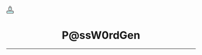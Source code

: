 <img src="/img/password.png" alt="password image" width="20"/>

<h1 align="center"> P@ssW0rdGen</h1>

---

<p> <p>
